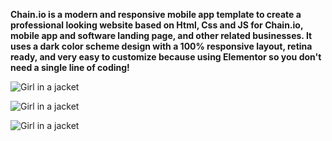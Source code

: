 **Chain.io is a modern and responsive mobile app template to create a professional looking website based on Html, Css and JS for Chain.io, mobile app and software landing page, and other related businesses. It uses a dark color scheme design with a 100% responsive layout, retina ready, and very easy to customize because using Elementor so you don't need a single line of coding!**

![Girl in a jacket](https://i.postimg.cc/43kY7KWD/screencapture-chbani-elhabib-github-io-Application-company-2023-03-25-12-35-14.png)

![Girl in a jacket](https://i.postimg.cc/XJrrPTYb/22.png)

![Girl in a jacket](https://i.postimg.cc/y8RS6qmY/11.png)
